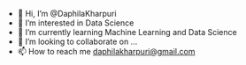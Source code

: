 - 👋 Hi, I’m @DaphilaKharpuri
- 👀 I’m interested in Data Science
- 🌱 I’m currently learning Machine Learning and Data Science
- 💞️ I’m looking to collaborate on ...
- 📫 How to reach me daphilakharpuri@gmail.com

<!---
DaphilaKharpuri/DaphilaKharpuri is a ✨ special ✨ repository because its `README.md` (this file) appears on your GitHub profile.
You can click the Preview link to take a look at your changes.
--->
